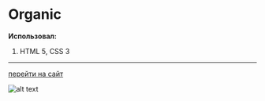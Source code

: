 # Organic


**Использовал:**


1. HTML 5, CSS 3


***

[перейти на сайт](https://zaxar219.github.io/dz-organic/)


![alt text](http://zakhar.zzz.com.ua/usercontent/img/project_organica.jpg "Сайт Organic")
